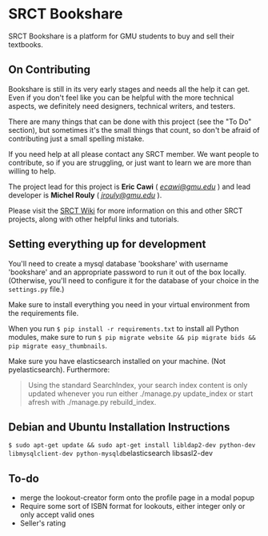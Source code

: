 SRCT Bookshare
===

SRCT Bookshare is a platform for GMU students to buy and sell their textbooks.

On Contributing
---

Bookshare is still in its very early stages and needs all the help it can get. Even if you don't feel like you can be helpful with the more technical aspects, we definitely need designers, technical writers, and testers.

There are many things that can be done with this project (see the "To Do" section), but sometimes it's the small things that count, so don't be afraid of contributing just a small spelling mistake.

If you need help at all please contact any SRCT member. We want people to contribute, so if you are struggling, or just want to learn we are more than willing to help.

The project lead for this project is **Eric Cawi** ( *ecawi@gmu.edu* ) and lead developer is **Michel Rouly** ( *jrouly@gmu.edu* ).

Please visit the [SRCT Wiki](http://wiki.srct.gmu.edu/) for more information on this and other SRCT projects, along with other helpful links and tutorials.

Setting everything up for development
---
You'll need to create a mysql database 'bookshare' with username 'bookshare' and an appropriate password  to run it out of the box locally. (Otherwise, you'll need to configure it for the database of your choice in the `settings.py` file.)

Make sure to install everything you need in your virtual environment from the requirements file.

When you run `$ pip install -r requirements.txt` to install all Python modules, make sure to run `$ pip migrate website && pip migrate bids && pip migrate easy_thumbnails`.

Make sure you have elasticsearch installed on your machine. (Not pyelasticsearch). Furthermore:

> Using the standard SearchIndex, your search index content is only updated whenever you run either ./manage.py update_index or start afresh with ./manage.py rebuild_index.

Debian and Ubuntu Installation Instructions
---
`$ sudo apt-get update && sudo apt-get install libldap2-dev python-dev libmysqlclient-dev python-mysqldb`elasticsearch libsasl2-dev

To-do
---

* merge the lookout-creator form onto the profile page in a modal popup
* Require some sort of ISBN format for lookouts, either integer only or only accept valid ones
* Seller's rating
